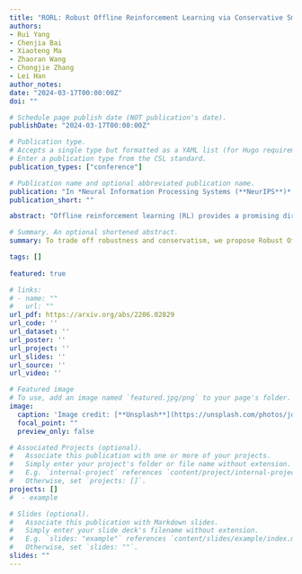 ```yaml
---
title: "RORL: Robust Offline Reinforcement Learning via Conservative Smoothing."
authors:
- Rui Yang
- Chenjia Bai
- Xiaoteng Ma
- Zhaoran Wang
- Chongjie Zhang
- Lei Han
author_notes:
date: "2024-03-17T00:00:00Z"
doi: ""

# Schedule page publish date (NOT publication's date).
publishDate: "2024-03-17T00:00:00Z"

# Publication type.
# Accepts a single type but formatted as a YAML list (for Hugo requirements).
# Enter a publication type from the CSL standard.
publication_types: ["conference"]

# Publication name and optional abbreviated publication name.
publication: "In *Neural Information Processing Systems (**NeurIPS**)*, 2022 &nbsp;&nbsp;&nbsp; <mark>**Spotlight**</mark>"
publication_short: ""

abstract: "Offline reinforcement learning (RL) provides a promising direction to exploit massive amount of offline data for complex decision-making tasks. Due to the distribution shift issue, current offline RL algorithms are generally designed to be conservative in value estimation and action selection. However, such conservatism can impair the robustness of learned policies when encountering observation deviation under realistic conditions, such as sensor errors and adversarial attacks. To trade off robustness and conservatism, we propose Robust Offline Reinforcement Learning (RORL) with a novel conservative smoothing technique. In RORL, we explicitly introduce regularization on the policy and the value function for states near the dataset, as well as additional conservative value estimation on these states. Theoretically, we show RORL enjoys a tighter suboptimality bound than recent theoretical results in linear MDPs. We demonstrate that RORL can achieve state-of-the-art performance on the general offline RL benchmark and is considerably robust to adversarial observation perturbations."

# Summary. An optional shortened abstract.
summary: To trade off robustness and conservatism, we propose Robust Offline Reinforcement Learning (RORL) with a novel conservative smoothing technique.

tags: []
  
featured: true

# links:
# - name: ""
#   url: ""
url_pdf: https://arxiv.org/abs/2206.02829
url_code: ''
url_dataset: ''
url_poster: ''
url_project: ''
url_slides: ''
url_source: ''
url_video: ''

# Featured image
# To use, add an image named `featured.jpg/png` to your page's folder. 
image:
  caption: 'Image credit: [**Unsplash**](https://unsplash.com/photos/jdD8gXaTZsc)'
  focal_point: ""
  preview_only: false

# Associated Projects (optional).
#   Associate this publication with one or more of your projects.
#   Simply enter your project's folder or file name without extension.
#   E.g. `internal-project` references `content/project/internal-project/index.md`.
#   Otherwise, set `projects: []`.
projects: []
#  - example

# Slides (optional).
#   Associate this publication with Markdown slides.
#   Simply enter your slide deck's filename without extension.
#   E.g. `slides: "example"` references `content/slides/example/index.md`.
#   Otherwise, set `slides: ""`.
slides: ""
---
```


